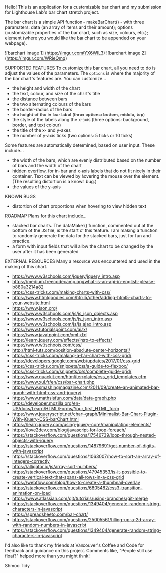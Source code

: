 Hello! This is an application for a customizable bar chart and my submission for Lighthouse Lab's bar chart stretch project.

The bar chart is a simple API function - makeBarChart() - with three paramaters: data (an array of items and their amount); options (customizable properties of the bar chart, such as size, colours, etc.); element (where you would like the bar chart to be appended on your webpage).

![barchart image 1]
(https://imgur.com/YX6WIL3)
![barchart image 2]
(https://imgur.com/WRieQmq)

SUPPORTED FEATURES
To customize this bar chart, all you need to do is adjust the values of the parameters. The `options` is where the majority of the bar chart's features are. You can customize...

* the height and width of the chart
* the text, colour, and size of the chart's title
* the distance between bars
* the two alternating colours of the bars
* the border-radius of the bars
* the height of the in-bar label (three options: bottom, middle, top)
* the style of the labels along the x-axis (three options: background, border, and text colour)
* the title of the x- and y-axes
* the number of y-axis ticks (two options: 5 ticks or 10 ticks)

Some features are automatically determined, based on user input. These include...

* the width of the bars, which are evenly distributed based on the number of bars and the width of the chart
* hidden overflow, for in-bar and x-axis labels that do not fit nicely in their container. Text can be viewed by hovering the mouse over the element. (The resulting distortion is a known bug.)
* the values of the y-axis

KNOWN BUGS

* distortion of chart proportions when hovering to view hidden text

ROADMAP
Plans for this chart include...

* stacked bar charts. The dataMaker() function, commented out at the bottom of the JS file, is the start of this feature. I am making a function to randomly generate the data for the stacked bars, just for fun and practice.
* a form with input fields that will allow the chart to be changed by the user after it has been generated

EXTERNAL RESOURCES
Many a resource was encountered and used in the making of this chart.
* https://www.w3schools.com/jquery/jquery_intro.asp
* https://medium.freecodecamp.org/what-is-an-api-in-english-please-b880a3214a82
* https://css-tricks.com/making-charts-with-css/
* https://www.htmlgoodies.com/html5/other/adding-html5-charts-to-your-website.html
* https://www.json.org/
* https://www.w3schools.com/js/js_json_objects.asp
* https://www.w3schools.com/js/js_json_intro.asp
* https://www.w3schools.com/js/js_ajax_intro.asp
* https://www.tutorialspoint.com/ajax/
* https://www.javatpoint.com/xml-dtd
* https://learn.jquery.com/effects/intro-to-effects/
* https://www.w3schools.com/css/
* http://html-tuts.com/position-absolute-center-horizontal/
* https://css-tricks.com/making-a-bar-chart-with-css-grid/
* https://developers.google.com/web/updates/2017/01/css-grid
* https://css-tricks.com/snippets/css/a-guide-to-flexbox/
* https://css-tricks.com/snippets/css/complete-guide-grid/
* https://www.quackit.com/html/templates/css_grid_templates.cfm
* https://www.xul.fr/en/css/bar-chart.php
* https://www.smashingmagazine.com/2011/09/create-an-animated-bar-graph-with-html-css-and-jquery/ 
* https://www.mathsisfun.com/data/data-graph.php
* https://developer.mozilla.org/en-US/docs/Learn/HTML/Forms/Your_first_HTML_form
* https://www.jqueryscript.net/chart-graph/Minimalist-Bar-Chart-Plugin-With-jQuery-CSS-barChart.html
* https://learn.jquery.com/using-jquery-core/manipulating-elements/
* https://love2dev.com/blog/javascript-for-loop-foreach/
* https://stackoverflow.com/questions/17546739/loop-through-nested-objects-with-jquery
* https://stackoverflow.com/questions/14879691/get-number-of-digits-with-javascript
* https://stackoverflow.com/questions/1063007/how-to-sort-an-array-of-integers-correctly
* https://alligator.io/js/array-sort-numbers/
* https://stackoverflow.com/questions/47945353/is-it-possible-to-create-vertical-text-that-spans-all-rows-in-a-css-grid
* https://webflow.com/blog/how-to-create-a-thumbnail-overlay 
* https://stackoverflow.com/questions/6805482/css3-transition-animation-on-load
* https://www.atlassian.com/git/tutorials/using-branches/git-merge
* https://stackoverflow.com/questions/1349404/generate-random-string-characters-in-javascript
* https://spreadsheeto.com/bar-chart/
* https://stackoverflow.com/questions/25005561/filling-up-a-2d-array-with-random-numbers-in-javascript
* https://stackoverflow.com/questions/1349404/generate-random-string-characters-in-javascript

I'd also like to thank my friends at Vancouver's Coffee and Code for feedback and guidance on this project. Comments like, "People still use float?" helped more than you might think!

Shmoo Tidy

